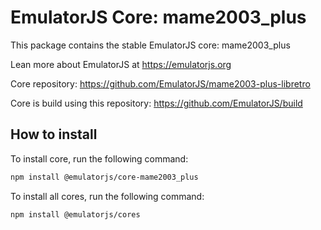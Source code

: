 # EmulatorJS Core: mame2003_plus

This package contains the stable EmulatorJS core: mame2003_plus

Lean more about EmulatorJS at https://emulatorjs.org

Core repository:
https://github.com/EmulatorJS/mame2003-plus-libretro

Core is build using this repository:
https://github.com/EmulatorJS/build

## How to install

To install core, run the following command:

```bash
npm install @emulatorjs/core-mame2003_plus
```
To install all cores, run the following command:

```bash
npm install @emulatorjs/cores
```

